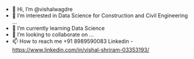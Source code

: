 - 👋 Hi, I’m @vishalwagdre
- 👀 I’m interested in Data Science for Construction and Civil Engineering ...
- 🌱 I’m currently learning Data Science
- 💞️ I’m looking to collaborate on ...
- 📫 How to reach me +91 8989590083 Linkedin - https://www.linkedin.com/in/vishal-shriram-03353193/

